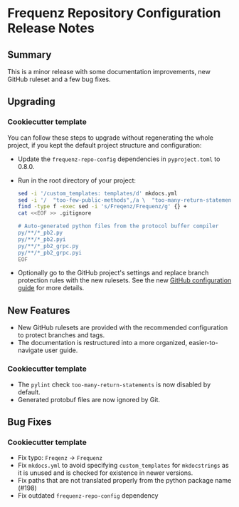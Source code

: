 # Frequenz Repository Configuration Release Notes

## Summary

This is a minor release with some documentation improvements, new GitHub ruleset and a few bug fixes.

## Upgrading

### Cookiecutter template

You can follow these steps to upgrade without regenerating the whole project, if you kept the default project structure and configuration:

* Update the `frequenz-repo-config` dependencies in `pyproject.toml` to 0.8.0.

* Run in the root directory of your project:

    ```sh
    sed -i '/custom_templates: templates/d' mkdocs.yml
    sed -i '/  "too-few-public-methods",/a \  "too-many-return-statements",' pyproject.toml
    find -type f -exec sed -i 's/Freqenz/Frequenz/g' {} +
    cat <<EOF >> .gitignore

    # Auto-generated python files from the protocol buffer compiler
    py/**/*_pb2.py
    py/**/*_pb2.pyi
    py/**/*_pb2_grpc.py
    py/**/*_pb2_grpc.pyi
    EOF
    ```

* Optionally go to the GitHub project's settings and replace branch protection rules with the new rulesets. See the new [GitHub configuration guide](https://frequenz-floss.github.io/frequenz-repo-config-python/v0.8/user-guide/start-a-new-project/github-configuration/#branches) for more details.

## New Features

- New GitHub rulesets are provided with the recommended configuration to protect branches and tags.
- The documentation is restructured into a more organized, easier-to-navigate user guide.

### Cookiecutter template

- The `pylint` check `too-many-return-statements` is now disabled by default.
- Generated protobuf files are now ignored by Git.

## Bug Fixes

### Cookiecutter template

* Fix typo: `Freqenz` -> `Frequenz`
* Fix `mkdocs.yml` to avoid specifying `custom_templates` for `mkdocstrings` as it is unused and is checked for existence in newer versions.
* Fix paths that are not translated properly from the python package name (#198)
* Fix outdated `frequenz-repo-config` dependency
